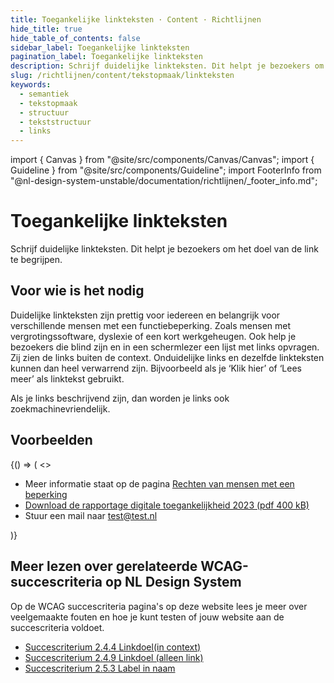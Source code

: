 ```yaml
---
title: Toegankelijke linkteksten · Content · Richtlijnen
hide_title: true
hide_table_of_contents: false
sidebar_label: Toegankelijke linkteksten
pagination_label: Toegankelijke linkteksten
description: Schrijf duidelijke linkteksten. Dit helpt je bezoekers om het doel van de link te begrijpen.
slug: /richtlijnen/content/tekstopmaak/linkteksten
keywords:
  - semantiek
  - tekstopmaak
  - structuur
  - tekststructuur
  - links
---
```


<!-- @license CC0-1.0 -->

import { Canvas } from "@site/src/components/Canvas/Canvas";
import { Guideline } from "@site/src/components/Guideline";
import FooterInfo from "@nl-design-system-unstable/documentation/richtlijnen/\_footer_info.md";

# Toegankelijke linkteksten

Schrijf duidelijke linkteksten. Dit helpt je bezoekers om het doel van de link te begrijpen.

## Voor wie is het nodig

Duidelijke linkteksten zijn prettig voor iedereen en belangrijk voor verschillende mensen met een functiebeperking. Zoals mensen met vergrotingssoftware, dyslexie of een kort werkgeheugen. Ook help je bezoekers die blind zijn en in een schermlezer een lijst met links opvragen. Zij zien de links buiten de context. Onduidelijke links en dezelfde linkteksten kunnen dan heel verwarrend zijn. Bijvoorbeeld als je ‘Klik hier’ of ‘Lees meer’ als linktekst gebruikt.

Als je links beschrijvend zijn, dan worden je links ook zoekmachinevriendelijk.

## Voorbeelden

<Guideline appearance="do" title="Schrijf links met goede toegankelijke linkteksten">
  <Canvas language="html">
    {() => (
      <>
        <paragraph>
          <ul>
            <li>Meer informatie staat op de pagina <a href="https://kennisbank.digitoegankelijk.nl/toegankelijke-linkteksten/#dit-is-een-voorbeeld-link">Rechten van mensen met een beperking</a></li>
            <li><a href="https://kennisbank.digitoegankelijk.nl/toegankelijke-linkteksten/#dit-is-een-voorbeeld-link">Download de rapportage digitale toegankelijkheid 2023 (pdf 400 kB)</a></li>
            <li>Stuur een mail naar <a href="https://kennisbank.digitoegankelijk.nl/toegankelijke-linkteksten/#dit-is-een-voorbeeld-link">test@test.nl</a></li>
          </ul>
        </paragraph>
      </>
    )}
  </Canvas>
</Guideline>

## Meer lezen over gerelateerde WCAG-succescriteria op NL Design System

Op de WCAG succescriteria pagina's op deze website lees je meer over veelgemaakte fouten en hoe je kunt testen of jouw website aan de succescriteria voldoet.

- [Succescriterium 2.4.4 Linkdoel(in context)](/wcag/2.4.4)
- [Succescriterium 2.4.9 Linkdoel (alleen link)](/wcag/2.4.9)
- [Succescriterium 2.5.3 Label in naam](/wcag/2.5.3)

<FooterInfo />
